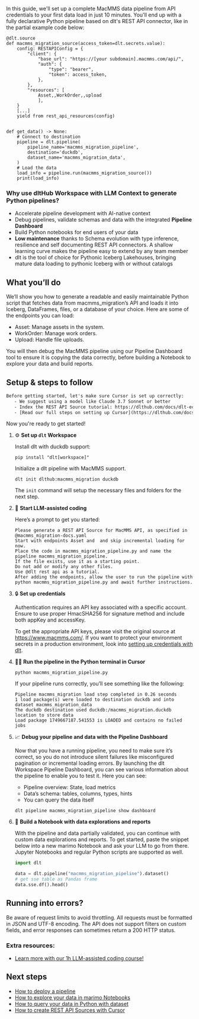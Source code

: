 In this guide, we'll set up a complete MacMMS data pipeline from API credentials to your first data load in just 10 minutes. You'll end up with a fully declarative Python pipeline based on dlt's REST API connector, like in the partial example code below:

```python-outcome
@dlt.source
def macmms_migration_source(access_token=dlt.secrets.value):
    config: RESTAPIConfig = {
        "client": {
            "base_url": "https://[your subdomain].macmms.com/api/",
            "auth": {
                "type": "bearer",
                "token": access_token,
            },
        },
        "resources": [
            Asset,,WorkOrder,,upload
            ],
    }
    [...]
    yield from rest_api_resources(config)


def get_data() -> None:
    # Connect to destination
    pipeline = dlt.pipeline(
        pipeline_name='macmms_migration_pipeline',
        destination='duckdb',
        dataset_name='macmms_migration_data', 
    )
    # Load the data
    load_info = pipeline.run(macmms_migration_source())
    print(load_info) 
```

### Why use dltHub Workspace with LLM Context to generate Python pipelines?

- Accelerate pipeline development with AI-native context
- Debug pipelines, validate schemas and data with the integrated **Pipeline Dashboard**
- Build Python notebooks for end users of your data
- **Low maintenance** thanks to Schema evolution with type inference, resilience and self documenting REST API connectors. A shallow learning curve makes the pipeline easy to extend by any team member
- dlt is the tool of choice for Pythonic Iceberg Lakehouses, bringing mature data loading to pythonic Iceberg with or without catalogs

## What you’ll do

We’ll show you how to generate a readable and easily maintainable Python script that fetches data from macmms_migration’s API and loads it into Iceberg, DataFrames, files, or a database of your choice. Here are some of the endpoints you can load:

- Asset: Manage assets in the system.
- WorkOrder: Manage work orders.
- Upload: Handle file uploads.

You will then debug the MacMMS pipeline using our Pipeline Dashboard tool to ensure it is copying the data correctly, before building a Notebook to explore your data and build reports.

## Setup & steps to follow

```default
Before getting started, let's make sure Cursor is set up correctly:
   - We suggest using a model like Claude 3.7 Sonnet or better
   - Index the REST API Source tutorial: https://dlthub.com/docs/dlt-ecosystem/verified-sources/rest_api/ and add it to context as **@dlt rest api**
   - [Read our full steps on setting up Cursor](https://dlthub.com/docs/dlt-ecosystem/llm-tooling/cursor-restapi#23-configuring-cursor-with-documentation)
```

Now you're ready to get started!

1. ⚙️ **Set up `dlt` Workspace**
    
    Install dlt with duckdb support:
    ```shell
    pip install "dlt[workspace]"
    ```

    Initialize a dlt pipeline with MacMMS support.
    ```shell
    dlt init dlthub:macmms_migration duckdb
    ```

    The `init` command will setup the necessary files and folders for the next step.
    
2. 🤠 **Start LLM-assisted coding**
    
    Here’s a prompt to get you started:
    
    ```prompt
    Please generate a REST API Source for MacMMS API, as specified in @macmms_migration-docs.yaml 
    Start with endpoints Asset and  and skip incremental loading for now. 
    Place the code in macmms_migration_pipeline.py and name the pipeline macmms_migration_pipeline. 
    If the file exists, use it as a starting point. 
    Do not add or modify any other files. 
    Use @dlt rest api as a tutorial. 
    After adding the endpoints, allow the user to run the pipeline with python macmms_migration_pipeline.py and await further instructions.
    ```

    
3. 🔒 **Set up credentials** 
    
    Authentication requires an API key associated with a specific account. Ensure to use proper HmacSHA256 for signature method and include both appKey and accessKey.
    
    To get the appropriate API keys, please visit the original source at https://www.macmms.com/.
    If you want to protect your environment secrets in a production environment, look into [setting up credentials with dlt](https://dlthub.com/docs/walkthroughs/add_credentials).
    
4. 🏃‍♀️ **Run the pipeline in the Python terminal in Cursor**
    
    ```shell
    python macmms_migration_pipeline.py
    ```
    
    If your pipeline runs correctly, you’ll see something like the following:
    
    ```shell
    Pipeline macmms_migration load step completed in 0.26 seconds
    1 load package(s) were loaded to destination duckdb and into dataset macmms_migration_data
    The duckdb destination used duckdb:/macmms_migration.duckdb location to store data
    Load package 1749667187.541553 is LOADED and contains no failed jobs
    ```
    
5. 📈 **Debug your pipeline and data with the Pipeline Dashboard**

    Now that you have a running pipeline, you need to make sure it’s correct, so you do not introduce silent failures like misconfigured pagination or incremental loading errors. By launching the dlt Workspace Pipeline Dashboard, you can see various information about the pipeline to enable you to test it. Here you can see:
    - Pipeline overview: State, load metrics
    - Data’s schema: tables, columns, types, hints
    - You can query the data itself
    
    ```shell
    dlt pipeline macmms_migration_pipeline show dashboard
    ```
    
6. 🐍 **Build a Notebook with data explorations and reports**

    With the pipeline and data partially validated, you can continue with custom data explorations and reports. To get started, paste the snippet below into a new marimo Notebook and ask your LLM to go from there. Jupyter Notebooks and regular Python scripts are supported as well.

    
    ```python
    import dlt

   data = dlt.pipeline("macmms_migration_pipeline").dataset()
   # get sse table as Pandas frame
   data.sse.df().head()
    ```

## Running into errors?

Be aware of request limits to avoid throttling. All requests must be formatted in JSON and UTF-8 encoding. The API does not support filters on custom fields, and error responses can sometimes return a 200 HTTP status.

### Extra resources:

- [Learn more with our 1h LLM-assisted coding course!](https://www.youtube.com/watch?v=GGid70rnJuM)

## Next steps

- [How to deploy a pipeline](https://dlthub.com/docs/walkthroughs/deploy-a-pipeline)
- [How to explore your data in marimo Notebooks](https://dlthub.com/docs/general-usage/dataset-access/marimo)
- [How to query your data in Python with dataset](https://dlthub.com/docs/general-usage/dataset-access/dataset)
- [How to create REST API Sources with Cursor](https://dlthub.com/docs/dlt-ecosystem/llm-tooling/cursor-restapi)
